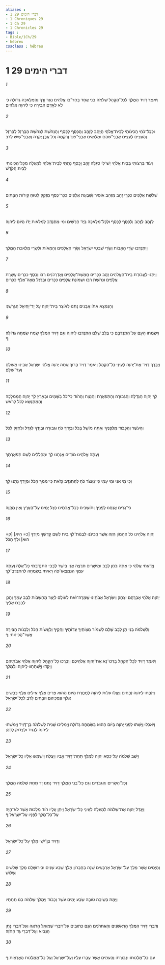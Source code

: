 ```yaml
---
aliases : 
- 1 דברי הימים 29
- 1 Chroniques 29
- 1 Ch 29
- 1 Chronicles 29
tags : 
- Bible/1Ch/29
- hébreu
cssclass : hébreu
---
```


# 1 דברי הימים 29

###### 1
וַיֹּאמֶר דָּוִיד הַמֶּלֶךְ לְכָל־הַקָּהָל שְׁלֹמֹה בְנִי אֶחָד בָּחַר־בֹּו אֱלֹהִים נַעַר וָרָךְ וְהַמְּלָאכָה גְדֹולָה כִּי לֹא לְאָדָם הַבִּירָה כִּי לַיהוָה אֱלֹהִים׃
###### 2
וּכְכָל־כֹּחִי הֲכִינֹותִי לְבֵית־אֱלֹהַי הַזָּהָב לַזָּהָב וְהַכֶּסֶף לַכֶּסֶף וְהַנְּחֹשֶׁת לַנְּחֹשֶׁת הַבַּרְזֶל לַבַּרְזֶל וְהָעֵצִים לָעֵצִים אַבְנֵי־שֹׁהַם וּמִלּוּאִים אַבְנֵי־פוּךְ וְרִקְמָה וְכֹל אֶבֶן יְקָרָה וְאַבְנֵי־שַׁיִשׁ לָרֹב׃
###### 3
וְעֹוד בִּרְצֹותִי בְּבֵית אֱלֹהַי יֶשׁ־לִי סְגֻלָּה זָהָב וָכָסֶף נָתַתִּי לְבֵית־אֱלֹהַי לְמַעְלָה מִכָּל־הֲכִינֹותִי לְבֵית הַקֹּדֶשׁ׃
###### 4
שְׁלֹשֶׁת אֲלָפִים כִּכְּרֵי זָהָב מִזְּהַב אֹופִיר וְשִׁבְעַת אֲלָפִים כִּכַּר־כֶּסֶף מְזֻקָּק לָטוּחַ קִירֹות הַבָּתִּים׃
###### 5
לַזָּהָב לַזָּהָב וְלַכֶּסֶף לַכֶּסֶף וּלְכָל־מְלָאכָה בְּיַד חָרָשִׁים וּמִי מִתְנַדֵּב לְמַלֹּאות יָדֹו הַיֹּום לַיהוָה׃
###### 6
וַיִּתְנַדְּבוּ שָׂרֵי הָאָבֹות וְשָׂרֵי שִׁבְטֵי יִשְׂרָאֵל וְשָׂרֵי הָאֲלָפִים וְהַמֵּאֹות וּלְשָׂרֵי מְלֶאכֶת הַמֶּלֶךְ׃
###### 7
וַיִּתְּנוּ לַעֲבֹודַת בֵּית־הָאֱלֹהִים זָהָב כִּכָּרִים חֲמֵשֶׁת־אֲלָפִים וַאֲדַרְכֹנִים רִבֹּו וְכֶסֶף כִּכָּרִים עֲשֶׂרֶת אֲלָפִים וּנְחֹשֶׁת רִבֹּו וּשְׁמֹונַת אֲלָפִים כִּכָּרִים וּבַרְזֶל מֵאָה־אֶלֶף כִּכָּרִים׃
###### 8
וְהַנִּמְצָא אִתֹּו אֲבָנִים נָתְנוּ לְאֹוצַר בֵּית־יְהוָה עַל יַד־יְחִיאֵל הַגֵּרְשֻׁנִּי׃
###### 9
וַיִּשְׂמְחוּ הָעָם עַל־הִתְנַדְּבָם כִּי בְּלֵב שָׁלֵם הִתְנַדְּבוּ לַיהוָה וְגַם דָּוִיד הַמֶּלֶךְ שָׂמַח שִׂמְחָה גְדֹולָה׃ ף
###### 10
וַיְבָרֶךְ דָּוִיד אֶת־יְהוָה לְעֵינֵי כָּל־הַקָּהָל וַיֹּאמֶר דָּוִיד בָּרוּךְ אַתָּה יְהוָה אֱלֹהֵי יִשְׂרָאֵל אָבִינוּ מֵעֹולָם וְעַד־עֹולָם׃
###### 11
לְךָ יְהוָה הַגְּדֻלָּה וְהַגְּבוּרָה וְהַתִּפְאֶרֶת וְהַנֵּצַח וְהַהֹוד כִּי־כֹל בַּשָּׁמַיִם וּבָאָרֶץ לְךָ יְהוָה הַמַּמְלָכָה וְהַמִּתְנַשֵּׂא לְכֹל לְרֹאשׁ׃
###### 12
וְהָעֹשֶׁר וְהַכָּבֹוד מִלְּפָנֶיךָ וְאַתָּה מֹושֵׁל בַּכֹּל וּבְיָדְךָ כֹּחַ וּגְבוּרָה וּבְיָדְךָ לְגַדֵּל וּלְחַזֵּק לַכֹּל׃
###### 13
וְעַתָּה אֱלֹהֵינוּ מֹודִים אֲנַחְנוּ לָךְ וּמְהַלְלִים לְשֵׁם תִּפְאַרְתֶּךָ׃
###### 14
וְכִי מִי אֲנִי וּמִי עַמִּי כִּי־נַעְצֹר כֹּחַ לְהִתְנַדֵּב כָּזֹאת כִּי־מִמְּךָ הַכֹּל וּמִיָּדְךָ נָתַנּוּ לָךְ׃
###### 15
כִּי־גֵרִים אֲנַחְנוּ לְפָנֶיךָ וְתֹושָׁבִים כְּכָל־אֲבֹתֵינוּ כַּצֵּל יָמֵינוּ עַל־הָאָרֶץ וְאֵין מִקְוֶה׃
###### 16
יְהוָה אֱלֹהֵינוּ כֹל הֶהָמֹון הַזֶּה אֲשֶׁר הֲכִינֹנוּ לִבְנֹות־לְךָ בַיִת לְשֵׁם קָדְשֶׁךָ מִיָּדְךָ [כ= הִיא] [ק= הוּא] וּלְךָ הַכֹּל׃
###### 17
וְיָדַעְתִּי אֱלֹהַי כִּי אַתָּה בֹּחֵן לֵבָב וּמֵישָׁרִים תִּרְצֶה אֲנִי בְּיֹשֶׁר לְבָבִי הִתְנַדַּבְתִּי כָל־אֵלֶּה וְעַתָּה עַמְּךָ הַנִּמְצְאוּ־פֹה רָאִיתִי בְשִׂמְחָה לְהִתְנַדֶּב־לָךְ׃
###### 18
יְהוָה אֱלֹהֵי אַבְרָהָם יִצְחָק וְיִשְׂרָאֵל אֲבֹתֵינוּ שֳׁמְרָה־זֹּאת לְעֹולָם לְיֵצֶר מַחְשְׁבֹות לְבַב עַמֶּךָ וְהָכֵן לְבָבָם אֵלֶיךָ׃
###### 19
וְלִשְׁלֹמֹה בְנִי תֵּן לֵבָב שָׁלֵם לִשְׁמֹור מִצְוֹתֶיךָ עֵדְוֹתֶיךָ וְחֻקֶּיךָ וְלַעֲשֹׂות הַכֹּל וְלִבְנֹות הַבִּירָה אֲשֶׁר־הֲכִינֹותִי׃ ף
###### 20
וַיֹּאמֶר דָּוִיד לְכָל־הַקָּהָל בָּרְכוּ־נָא אֶת־יְהוָה אֱלֹהֵיכֶם וַיְבָרֲכוּ כָל־הַקָּהָל לַיהוָה אֱלֹהֵי אֲבֹתֵיהֶם וַיִּקְּדוּ וַיִּשְׁתַּחֲווּ לַיהוָה וְלַמֶּלֶךְ׃
###### 21
וַיִּזְבְּחוּ לַיהוָה זְבָחִים וַיַּעֲלוּ עֹלֹות לַיהוָה לְמָחֳרַת הַיֹּום הַהוּא פָּרִים אֶלֶף אֵילִים אֶלֶף כְּבָשִׂים אֶלֶף וְנִסְכֵּיהֶם וּזְבָחִים לָרֹב לְכָל־יִשְׂרָאֵל׃
###### 22
וַיֹּאכְלוּ וַיִּשְׁתּוּ לִפְנֵי יְהוָה בַּיֹּום הַהוּא בְּשִׂמְחָה גְדֹולָה וַיַּמְלִיכוּ שֵׁנִית לִשְׁלֹמֹה בֶן־דָּוִיד וַיִּמְשְׁחוּ לַיהוָה לְנָגִיד וּלְצָדֹוק לְכֹהֵן׃
###### 23
וַיֵּשֶׁב שְׁלֹמֹה עַל־כִּסֵּא יְהוָה לְמֶלֶךְ תַּחַת־דָּוִיד אָבִיו וַיַּצְלַח וַיִּשְׁמְעוּ אֵלָיו כָּל־יִשְׂרָאֵל׃
###### 24
וְכָל־הַשָּׂרִים וְהַגִּבֹּרִים וְגַם כָּל־בְּנֵי הַמֶּלֶךְ דָּוִיד נָתְנוּ יָד תַּחַת שְׁלֹמֹה הַמֶּלֶךְ׃
###### 25
וַיְגַדֵּל יְהוָה אֶת־שְׁלֹמֹה לְמַעְלָה לְעֵינֵי כָּל־יִשְׂרָאֵל וַיִּתֵּן עָלָיו הֹוד מַלְכוּת אֲשֶׁר לֹא־הָיָה עַל־כָּל־מֶלֶךְ לְפָנָיו עַל־יִשְׂרָאֵל׃ ף
###### 26
וְדָוִיד בֶּן־יִשָׁי מָלַךְ עַל־כָּל־יִשְׂרָאֵל׃
###### 27
וְהַיָּמִים אֲשֶׁר מָלַךְ עַל־יִשְׂרָאֵל אַרְבָּעִים שָׁנָה בְּחֶבְרֹון מָלַךְ שֶׁבַע שָׁנִים וּבִירוּשָׁלִַם מָלַךְ שְׁלֹשִׁים וְשָׁלֹושׁ׃
###### 28
וַיָּמָת בְּשֵׂיבָה טֹובָה שְׂבַע יָמִים עֹשֶׁר וְכָבֹוד וַיִּמְלֹךְ שְׁלֹמֹה בְנֹו תַחְתָּיו׃
###### 29
וְדִבְרֵי דָּוִיד הַמֶּלֶךְ הָרִאשֹׁנִים וְהָאֲחרֹנִים הִנָּם כְּתוּבִים עַל־דִּבְרֵי שְׁמוּאֵל הָרֹאֶה וְעַל־דִּבְרֵי נָתָן הַנָּבִיא וְעַל־דִּבְרֵי גָּד הַחֹזֶה׃
###### 30
עִם כָּל־מַלְכוּתֹו וּגְבוּרָתֹו וְהָעִתִּים אֲשֶׁר עָבְרוּ עָלָיו וְעַל־יִשְׂרָאֵל וְעַל כָּל־מַמְלְכֹות הָאֲרָצֹות׃ ף
